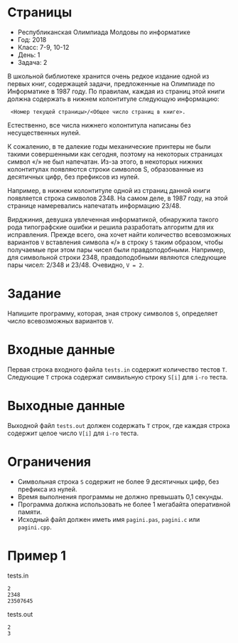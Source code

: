 # Страницы
* Республиканская Олимпиада Молдовы по информатике
* Год: 2018
* Класс: 7-9, 10-12
* День: 1
* Задача: 2

В школьной библиотеке хранится очень редкое издание одной из первых книг,
содержащей задачи, предложенные на Олимпиаде по Информатике в 1987 году. По
правилам, каждая из страниц этой книги должна содержать в нижнем колонтитуле
следующую информацию:
  
` <Номер текущей страницы>/<Общее число страниц в книге>.`

Естественно, все числа нижнего колонтитула написаны без несущественных нулей.

К сожалению, в те далекие годы механические принтеры не были такими
совершенными как сегодня, поэтому на некоторых страницах символ «/» не был напечатан.
Из-за этого, в некоторых нижних колонтитулах появляются строки символов S,
образованные из десятичных цифр, без префиксов из нулей.

Например, в нижнем колонтитуле одной из страниц данной книги появляется строка
символов 2348. На самом деле, в 1987 году, на этой странице намеревались напечатать
информацию 23/48.

Вирджиния, девушка увлеченная информатикой, обнаружила такого рода типографские
ошибки и решила разработать алгоритм для их исправления. Прежде всего, она хочет найти
количество всевозможных вариантов `V` вставления символа «/» в строку `S` таким образом,
чтобы получаемые при этом пары чисел были правдоподобными.
Например, для символьной строки 2348, правдоподобными являются следующие пары
чисел: 2/348 и 23/48. Очевидно, `V = 2`.

# Задание 
Напишите программу, которая, зная строку символов `S`, определяет число
всевозможных вариантов `V`.

# Входные данные 
Первая строка входного файла `tests.in` содержит количество тестов `T`.
Следующие `T` строка содержат симвильную строку `S[i]` для `i-го` теста.

# Выходные данные 
Выходной файл `tests.out` должен содержать `T` строк, где каждая строка содержит целое число `V[i]` для `i-го` теста.

# Ограничения 
* Символьная строка `S` содержит не более 9 десятичных цифр, без префикса из нулей. 
* Время выполнения программы не должно превышать 0,1 секунды.
* Программа должна использовать не более 1 мегабайта оперативной памяти. 
* Исходный файл должен иметь имя `pagini.pas`, `pagini.c` или `pagini.cpp`.

# Пример 1
tests.in
```
2
2348
23507645
```

tests.out
```
2
3
```
